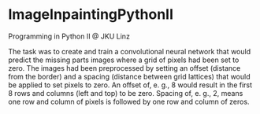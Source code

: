 # ImageInpaintingPythonII
Programming in Python II @ JKU Linz

The task was to create and train a convolutional neural network that would predict the missing parts images where a grid of pixels had been set to zero. 
The images had been preprocessed by setting an offset (distance from the border) and a spacing (distance between grid lattices) that would be applied
to set pixels to zero. 
An offset of, e. g., 8 would result in the first 8 rows and columns (left and top) to be zero. Spacing of, e. g., 2, means one row and column of pixels
is followed by one row and column of zeros.
